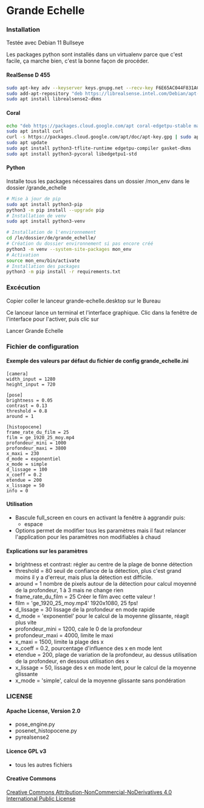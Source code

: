 # Grande Echelle

### Installation
Testée avec Debian 11 Bullseye

Les packages python sont installés dans un virtualenv parce que c'est facile, ça marche bien, c'est la bonne façon de procéder.

#### RealSense D 455
``` bash
sudo apt-key adv --keyserver keys.gnupg.net --recv-key F6E65AC044F831AC80A06380C8B3A55A6F3EFCDE || sudo apt-key adv --keyserver hkp://keyserver.ubuntu.com:80 --recv-key F6E65AC044F831AC80A06380C8B3A55A6F3EFCDE
sudo add-apt-repository "deb https://librealsense.intel.com/Debian/apt-repo focal main" -u
sudo apt install librealsense2-dkms
```

#### Coral
``` bash
echo "deb https://packages.cloud.google.com/apt coral-edgetpu-stable main" | sudo tee /etc/apt/sources.list.d/coral-edgetpu.list
sudo apt install curl
curl -s https://packages.cloud.google.com/apt/doc/apt-key.gpg | sudo apt-key add -
sudo apt update
sudo apt install python3-tflite-runtime edgetpu-compiler gasket-dkms
sudo apt install python3-pycoral libedgetpu1-std
```

#### Python
Installe tous les packages nécessaires dans un dossier /mon_env dans le dossier /grande_echelle
``` bash
# Mise à jour de pip
sudo apt install python3-pip
python3 -m pip install --upgrade pip
# Installation de venv
sudo apt install python3-venv

# Installation de l'environnement
cd /le/dossier/de/grande_echelle/
# Création du dossier environnement si pas encore créé
python3 -m venv --system-site-packages mon_env
# Activation
source mon_env/bin/activate
# Installation des packages
python3 -m pip install -r requirements.txt
```

### Excécution
Copier coller le lanceur grande-echelle.desktop sur le Bureau

Ce lanceur lance un terminal et l'interface graphique. Clic dans la fenêtre de l'interface pour l'activer, puis clic sur 

Lancer Grande Echelle

### Fichier de configuration

#### Exemple des valeurs par défaut du fichier de config grande_echelle.ini

```
[camera]
width_input = 1280
height_input = 720

[pose]
brightness = 0.05
contrast = 0.13
threshold = 0.8
around = 1

[histopocene]
frame_rate_du_film = 25
film = ge_1920_25_moy.mp4
profondeur_mini = 1000
profondeur_maxi = 3800
x_maxi = 230
d_mode = exponentiel
x_mode = simple
d_lissage = 100
x_coeff = 0.2
etendue = 200
x_lissage = 50
info = 0
```

#### Utilisation
* Bascule full_screen en cours en activant la fenêtre à aggrandir puis:
    * espace
* Options permet de modifier tous les paramètres mais il faut relancer l'application pour les paramètres non modifiables à chaud


#### Explications sur les  paramètres

* brightness et contrast: régler au centre de la plage de bonne détection
* threshold = 80 seuil de confiance de la détection, plus c'est grand moins il y a d'erreur, mais plus la détection est difficile.
* around = 1 nombre de pixels autour de la détection pour calcul moyenné de la profondeur, 1 à 3 mais ne change rien
* frame_rate_du_film = 25 Créer le film avec cette valeur !
* film = 'ge_1920_25_moy.mp4' 1920x1080, 25 fps!
* d_lissage = 30 lissage de la profondeur en mode rapide
* d_mode = 'exponentiel' pour le calcul de la moyenne glissante, réagit plus vite
* profondeur_mini = 1200, cale le 0 de la profondeur
* profondeur_maxi = 4000, limite le maxi
* x_maxi = 1500, limite la plage des x
* x_coeff = 0.2, pourcentage d'influence des x en mode lent
* etendue = 200, plage de variation de la profondeur, au dessus utilisation de la profondeur, en dessous utilisation des x
* x_lissage = 50, lissage des x en mode lent, pour le calcul de la moyenne glissante
* x_mode = 'simple', calcul de la moyenne glissante sans pondération


### LICENSE

#### Apache License, Version 2.0

* pose_engine.py
* posenet_histopocene.py
* pyrealsense2

#### Licence GPL v3

* tous les autres fichiers

#### Creative Commons

[Creative Commons Attribution-NonCommercial-NoDerivatives 4.0 International Public License](http://oer2go.org/mods/en-boundless/creativecommons.org/licenses/by-nc-nd/4.0/legalcode.html)
